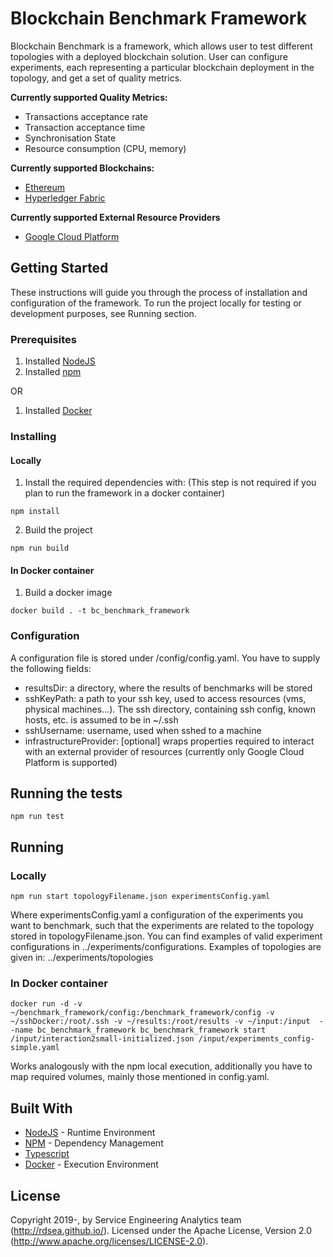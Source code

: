 # Blockchain Benchmark Framework

Blockchain Benchmark is a framework, which allows user to test different topologies with a deployed blockchain solution. User can configure experiments, each representing a particular blockchain deployment in the topology, and get a set of quality metrics.

**Currently supported Quality Metrics:**
* Transactions acceptance rate
* Transaction acceptance time
* Synchronisation State
* Resource consumption (CPU, memory)


**Currently supported Blockchains:**
* [Ethereum](https://www.ethereum.org/)
* [Hyperledger Fabric](https://www.hyperledger.org/projects/fabric)

**Currently supported External Resource Providers**
* [Google Cloud Platform](https://cloud.google.com/)

## Getting Started

These instructions will guide you through the process of installation and configuration of the framework. To run the project locally for testing or development purposes, see Running section.

### Prerequisites
1. Installed [NodeJS](https://nodejs.org/en/)
2. Installed [npm](https://www.npmjs.com/)

OR

1. Installed [Docker](https://www.docker.com/)

### Installing
#### Locally
1. Install the required dependencies with: (This step is not required if you plan to run the framework in a docker container)
```
npm install
```
2. Build the project
```
npm run build
```
#### In Docker container
1. Build a docker image
```
docker build . -t bc_benchmark_framework
```
### Configuration
A configuration file is stored under /config/config.yaml. You have to supply the following fields:
* resultsDir: a directory, where the results of benchmarks will be stored
* sshKeyPath: a path to your ssh key, used to access resources (vms, physical machines...). The ssh directory, containing ssh config, known hosts, etc. is assumed to be in ~/.ssh
* sshUsername: username, used when sshed to a machine
* infrastructureProvider: [optional] wraps properties required to interact with an external provider of resources (currently only Google Cloud Platform is supported)

## Running the tests
```
npm run test
```

## Running
### Locally
```
npm run start topologyFilename.json experimentsConfig.yaml
```
Where experimentsConfig.yaml a configuration of the experiments you want to benchmark, such that the experiments are related to the topology stored in topologyFilename.json.
You can find examples of valid experiment configurations in ../experiments/configurations.
Examples of topologies are given in: ../experiments/topologies

### In Docker container
```
docker run -d -v ~/benchmark_framework/config:/benchmark_framework/config -v ~/sshDocker:/root/.ssh -v ~/results:/root/results -v ~/input:/input  --name bc_benchmark_framework bc_benchmark_framework start /input/interaction2small-initialized.json /input/experiments_config-simple.yaml
```
Works analogously with the npm local execution, additionally you have to map required volumes, mainly those mentioned in config.yaml.
## Built With

* [NodeJS](https://nodejs.org/en/) - Runtime Environment
* [NPM](https://www.npmjs.com/) - Dependency Management
* [Typescript](https://www.typescriptlang.org/)
* [Docker](https://www.docker.com/) - Execution Environment

## License
Copyright 2019-, by Service Engineering Analytics team (http://rdsea.github.io/).
Licensed under the Apache License, Version 2.0 (http://www.apache.org/licenses/LICENSE-2.0).
